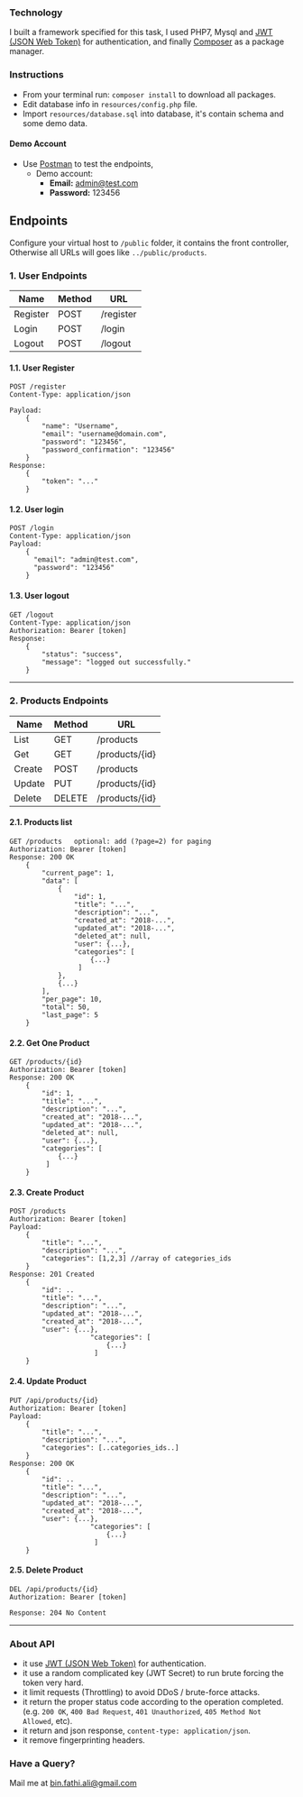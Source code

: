 ### Technology
I built a framework specified for this task, I used PHP7, Mysql and [JWT (JSON Web Token)](https://jwt.io/) for authentication, 
and finally [Composer](https://getcomposer.org/) as a package manager.

### Instructions
- From your terminal run: `composer install` to download all packages.
- Edit database info in `resources/config.php` file.
- Import `resources/database.sql` into database, it's contain schema and some demo data. 


#### Demo Account
- Use [Postman](https://www.getpostman.com) to test the endpoints,
    - Demo account:
        - **Email:** admin@test.com
        - **Password:** 123456

## Endpoints
Configure your virtual host to `/public` folder, it contains the front controller, Otherwise all URLs will goes like `../public/products`.

### 1. User Endpoints
| Name | Method | URL |
|------|------|------|
| Register | POST | /register
| Login | POST | /login 
| Logout | POST | /logout

#### 1.1. User Register

    POST /register
    Content-Type: application/json
    
    Payload:
        {
            "name": "Username",
            "email": "username@domain.com",
            "password": "123456",
            "password_confirmation": "123456"
        }
    Response:
        {
            "token": "..."
        }

#### 1.2. User login

    POST /login
    Content-Type: application/json
    Payload:
        {
          "email": "admin@test.com",
          "password": "123456"
        }

#### 1.3. User logout

    GET /logout
    Content-Type: application/json
    Authorization: Bearer [token]
    Response:
        {
            "status": "success",
            "message": "logged out successfully."
        }

---

### 2. Products Endpoints
| Name | Method | URL 
|------|------|------|
| List | GET | /products
| Get | GET | /products/{id}
| Create | POST | /products
| Update | PUT | /products/{id}
| Delete | DELETE | /products/{id}

#### 2.1. Products list

    GET /products   optional: add (?page=2) for paging
    Authorization: Bearer [token]
    Response: 200 OK
        {
            "current_page": 1,
            "data": [
                {
                    "id": 1,
                    "title": "...",
                    "description": "...",
                    "created_at": "2018-...",
                    "updated_at": "2018-...",
                    "deleted_at": null,
                    "user": {...},
                    "categories": [
                        {...}
                     ]
                },
                {...}
            ],
            "per_page": 10,
            "total": 50,
            "last_page": 5
        }

#### 2.2. Get One Product

    GET /products/{id}
    Authorization: Bearer [token]
    Response: 200 OK
        {
            "id": 1,
            "title": "...",
            "description": "...",
            "created_at": "2018-...",
            "updated_at": "2018-...",
            "deleted_at": null,
            "user": {...},
            "categories": [
                {...}
             ]
        }

#### 2.3. Create Product

    POST /products
    Authorization: Bearer [token]
    Payload:
        {
            "title": "...",
            "description": "...",
            "categories": [1,2,3] //array of categories_ids 
        }
    Response: 201 Created
        {
            "id": ..
            "title": "...",
            "description": "...",
            "updated_at": "2018-...",
            "created_at": "2018-...",
            "user": {...},
                        "categories": [
                            {...}
                         ]
        }

#### 2.4. Update Product

    PUT /api/products/{id}
    Authorization: Bearer [token]
    Payload:
        {
            "title": "...",
            "description": "...",
            "categories": [..categories_ids..]
        }
    Response: 200 OK
        {
            "id": ..
            "title": "...",
            "description": "...",
            "updated_at": "2018-...",
            "created_at": "2018-...",
            "user": {...},
                        "categories": [
                            {...}
                         ]
        }

#### 2.5. Delete Product

    DEL /api/products/{id}
    Authorization: Bearer [token]

    Response: 204 No Content

---

### About API
- it use [JWT (JSON Web Token)](https://jwt.io/) for authentication.
- it use a random complicated key (JWT Secret) to run brute forcing the token very hard.
- it limit requests (Throttling) to avoid DDoS / brute-force attacks.
- it return the proper status code according to the operation completed. (e.g. `200 OK`, `400 Bad Request`, `401 Unauthorized`, `405 Method Not Allowed`, etc).
- it return and json response, `content-type: application/json`.
- it remove fingerprinting headers.

### Have a Query?
Mail me at [bin.fathi.ali@gmail.com](mailto:bin.fathi.ali@laravel.com)    